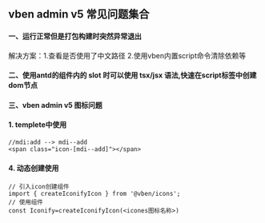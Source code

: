 ## vben admin v5 常见问题集合

#### 一、运行正常但是打包构建时突然异常退出

解决方案：1.查看是否使用了中文路径  	 2.使用vben内置script命令清除依赖等

#### 二、使用antd的组件内的 slot 时可以使用 tsx/jsx 语法,快速在script标签中创建dom节点

#### 三、vben admin v5 图标问题

#### 	1. templete中使用

```
//mdi:add --> mdi--add
<span class="icon-[mdi--add]"></span>  
```

#### 	4. 动态创建使用

```
// 引入icon创建组件
import { createIconifyIcon } from '@vben/icons';
// 使用组件
const Iconify=createIconifyIcon(<icones图标名称>)
```



